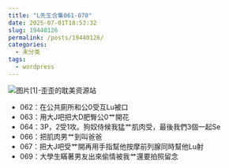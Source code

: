 ```yaml
---
title: "L先生合集061-070"
date: 2025-07-01T18:53:32
slug: 19440126
permalink: /posts/19440126/
categories:
  - 未分类
tags:
  - wordpress
---
```


![图片[1]-歪歪的耽美资源站](/images/wp/19440126-9e8b6642.jpg)

*   062：在公共廁所和公0受互Lu被口
*   063：用大J吧把大D肥臀公0艹開花
*   064：3P，2受1攻。狗奴侍候我猛艹肌肉受，最後我們3個一起Se
*   066：把肌肉男艹到叫爸爸
*   067：把大J吧受艹開再用手指幫他按摩前列腺同時幫他Lu射
*   069：大學生瞞著男友出來偷情被我艹還要拍照留念
